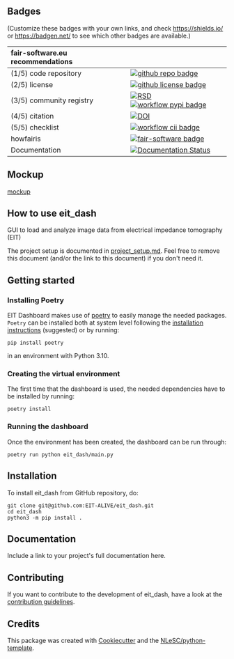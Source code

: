 ## Badges

(Customize these badges with your own links, and check https://shields.io/ or https://badgen.net/ to see which other badges are available.)

| fair-software.eu recommendations | |
| :-- | :--  |
| (1/5) code repository              | [![github repo badge](https://img.shields.io/badge/github-repo-000.svg?logo=github&labelColor=gray&color=blue)](git@github.com:EIT-ALIVE/eit_dash) |
| (2/5) license                      | [![github license badge](https://img.shields.io/github/license/EIT-ALIVE/eit_dash)](git@github.com:EIT-ALIVE/eit_dash) |
| (3/5) community registry           | [![RSD](https://img.shields.io/badge/rsd-eit_dash-00a3e3.svg)](https://www.research-software.nl/software/eit_dash) [![workflow pypi badge](https://img.shields.io/pypi/v/eit_dash.svg?colorB=blue)](https://pypi.python.org/project/eit_dash/) |
| (4/5) citation                     | [![DOI](https://zenodo.org/badge/DOI/<replace-with-created-DOI>.svg)](https://doi.org/<replace-with-created-DOI>) |
| (5/5) checklist                    | [![workflow cii badge](https://bestpractices.coreinfrastructure.org/projects/<replace-with-created-project-identifier>/badge)](https://bestpractices.coreinfrastructure.org/projects/<replace-with-created-project-identifier>) |
| howfairis                          | [![fair-software badge](https://img.shields.io/badge/fair--software.eu-%E2%97%8F%20%20%E2%97%8F%20%20%E2%97%8F%20%20%E2%97%8F%20%20%E2%97%8B-yellow)](https://fair-software.eu) |
| Documentation                      | [![Documentation Status](https://readthedocs.org/projects/eit_dash/badge/?version=latest)](https://eit_dash.readthedocs.io/en/latest/?badge=latest) |


## Mockup

[mockup](https://github.com/EIT-ALIVE/eitprocessing/files/11480259/Proposal.GUI.mockup.pptx)

## How to use eit_dash

GUI to load and analyze image data from electrical impedance tomography (EIT)

The project setup is documented in [project_setup.md](project_setup.md). Feel free to remove this document (and/or the link to this document) if you don't need it.

## Getting started

### Installing Poetry

EIT Dashboard makes use of [poetry](https://python-poetry.org/) to easily manage the needed packages. 
`Poetry` can be installed both at system level following the [installation instructions](https://python-poetry.org/docs/#installation) (suggested) or by running:

```console
pip install poetry
```
in an environment with Python 3.10.

### Creating the virtual environment 

The first time that the dashboard is used, the needed dependencies have to be installed by running:

```console
poetry install
```

### Running the dashboard

Once the environment has been created, the dashboard can be run through:

```console
poetry run python eit_dash/main.py
```

## Installation

To install eit_dash from GitHub repository, do:

```console
git clone git@github.com:EIT-ALIVE/eit_dash.git
cd eit_dash
python3 -m pip install .
```

## Documentation

Include a link to your project's full documentation here.

## Contributing

If you want to contribute to the development of eit_dash,
have a look at the [contribution guidelines](CONTRIBUTING.md).

## Credits

This package was created with [Cookiecutter](https://github.com/audreyr/cookiecutter) and the [NLeSC/python-template](https://github.com/NLeSC/python-template).
